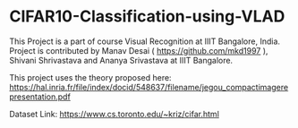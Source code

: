 # CIFAR10-Classification-using-VLAD

This Project is a part of course Visual Recognition at IIIT Bangalore, India. Project is contributed by Manav Desai ( https://github.com/mkd1997 ), Shivani Shrivastava and Ananya Srivastava at IIIT Bangalore.

This project uses the theory proposed here: https://hal.inria.fr/file/index/docid/548637/filename/jegou_compactimagerepresentation.pdf

Dataset Link: https://www.cs.toronto.edu/~kriz/cifar.html
